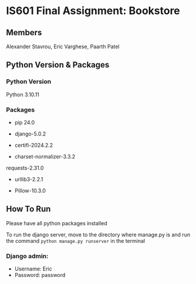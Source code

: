 # IS601 Final Assignment: Bookstore
## Members
Alexander Stavrou, Eric Varghese, Paarth Patel

## Python Version & Packages
### Python Version
Python 3.10.11

### Packages

- pip 24.0

- django-5.0.2

- certifi-2024.2.2 

- charset-normalizer-3.3.2 

requests-2.31.0 

- urllib3-2.2.1

- Pillow-10.3.0

## How To Run
Please have all python packages installed

To run the django server, move to the directory where manage.py is and run the command ```python manage.py runserver``` in the terminal

### Django admin:
- Username: Eric
- Password: password
